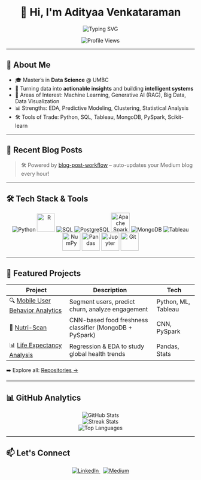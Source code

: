 <h1 align="center">👋 Hi, I'm Adityaa Venkataraman</h1>

<p align="center">
  <img src="https://readme-typing-svg.demolab.com?font=Fira+Code&duration=2500&pause=1000&center=true&vCenter=true&width=600&lines=Data+Analyst;Data+Scientist;AI+Enthusiast;Turning+Data+into+Decisions" alt="Typing SVG" />
</p>

<p align="center">
  <img src="https://komarev.com/ghpvc/?username=adityaavenkataraman192&label=Profile%20views&color=brightgreen&style=flat" alt="Profile Views" />
</p>

---

## 🚀 About Me

- 🎓 Master’s in **Data Science** @ UMBC  
- 🧠 Turning data into **actionable insights** and building **intelligent systems**  
- 💬 Areas of Interest: Machine Learning, Generative AI (RAG), Big Data, Data Visualization  
- 📊 Strengths: EDA, Predictive Modeling, Clustering, Statistical Analysis  
- 🛠️ Tools of Trade: Python, SQL, Tableau, MongoDB, PySpark, Scikit-learn

---

## 🧠 Recent Blog Posts

<!-- BLOG-POST-LIST:START -->
<!-- BLOG-POST-LIST:END -->

> 🛠 Powered by [blog-post-workflow](https://github.com/gautamkrishnar/blog-post-workflow) – auto-updates your Medium blog every hour!

---

## 🛠️ Tech Stack & Tools

<p align="center">
  <img src="https://img.icons8.com/color/48/python--v1.png" alt="Python"/>
  <img src="https://cdn.jsdelivr.net/gh/devicons/devicon/icons/r/r-original.svg" width="48" alt="R"/>
  <img src="https://img.icons8.com/fluency/48/mysql-logo.png" alt="SQL"/>
  <img src="https://img.icons8.com/color/48/postgreesql.png" alt="PostgreSQL"/>
  <img src="https://cdn.jsdelivr.net/gh/devicons/devicon/icons/apache/apache-original.svg" width="50" alt="Apache Spark"/>
  <img src="https://img.icons8.com/color/48/mongodb.png" alt="MongoDB"/>
  <img src="https://img.icons8.com/color/48/tableau-software.png" alt="Tableau"/>
  <img src="https://upload.wikimedia.org/wikipedia/commons/3/31/NumPy_logo_2020.svg" width="48" alt="NumPy"/>
  <img src="https://upload.wikimedia.org/wikipedia/commons/e/ed/Pandas_logo.svg" width="48" alt="Pandas"/>
  <img src="https://upload.wikimedia.org/wikipedia/commons/3/38/Jupyter_logo.svg" width="48" alt="Jupyter"/>
  <img src="https://cdn.jsdelivr.net/gh/devicons/devicon/icons/git/git-original.svg" width="48" alt="Git"/>
</p>

---

## 💼 Featured Projects

| Project | Description | Tech |
|--------|-------------|------|
| 🔍 [Mobile User Behavior Analytics](#) | Segment users, predict churn, analyze engagement | Python, ML, Tableau |
| 🥦 [Nutri-Scan](#) | CNN-based food freshness classifier (MongoDB + PySpark) | CNN, PySpark |
| 📊 [Life Expectancy Analysis](#) | Regression & EDA to study global health trends | Pandas, Stats |

➡️ Explore all: [Repositories →](https://github.com/adityaavenkataraman192?tab=repositories)

---

## 📊 GitHub Analytics

<p align="center">
  <img src="https://github-readme-stats.vercel.app/api?username=adityaavenkataraman192&show_icons=true&theme=tokyonight" alt="GitHub Stats" />
  <br />
  <img src="https://github-readme-streak-stats.herokuapp.com/?user=adityaavenkataraman192&theme=dark" alt="Streak Stats" />
  <br />
  <img src="https://github-readme-stats.vercel.app/api/top-langs/?username=adityaavenkataraman192&layout=compact&theme=dark" alt="Top Languages" />
</p>

---

## 📫 Let's Connect

<p align="center">
  <a href="https://www.linkedin.com/in/adityaa-venkataraman-96a6871a8/" target="_blank">
    <img src="https://img.icons8.com/color/48/linkedin.png" alt="LinkedIn"/>
  </a>
  &nbsp;
  <a href="https://medium.com/@adityaavenkat1907" target="_blank">
    <img src="https://img.icons8.com/ios-filled/50/000000/medium-logo.png" alt="Medium"/>
  </a>
</p>
